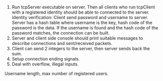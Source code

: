 1. Run tcpServer executable on server. Then all clients who run tcpClient with
a registered identity should be able to connected to the server. Identity 
verification: Client send password and username to server. Server has a hash 
table where username is the key, hash code of the password is the data. If the 
username is found and the hash code of the password matches, the connection can
be built.
2. Server and client side console should print suitable messages to describe 
connections and sent/received packets.
3. Client can send 2 integers to the server, then server sends back the sum.
4. Setup connection ending signals.
5. Deal with overflow, illegal inputs. 


Username length, max number of registered users.